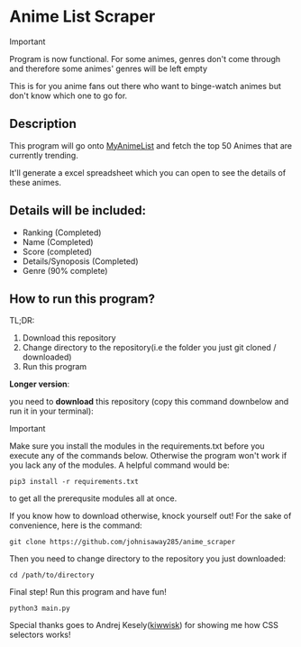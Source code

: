 # Anime List Scraper
> [!IMPORTANT]
> Program is now functional. For some animes, genres don't come through and therefore some animes' genres will be left empty

This is for you anime fans out there who want to binge-watch animes but don't know which one to go for.

## Description
This program will go onto [MyAnimeList](https://myanimelist.net/topanime.php) and fetch the top 50 Animes that are currently trending.

It'll generate a excel spreadsheet which you can open to see the details of these animes.

## Details will be included:
- Ranking (Completed)
- Name (Completed)
- Score (completed)
- Details/Synoposis (Completed)
- Genre (90% complete)


## How to run this program?
 TL;DR:
 1. Download this repository
 2. Change directory to the repository(i.e the folder you just git cloned / downloaded)
 3. Run this program

 **Longer version**:
 
 you need to **download** this repository (copy this command downbelow and run it in your terminal):
> [!IMPORTANT]
> Make sure you install the modules in the requirements.txt before you execute any of the commands below. Otherwise the program won't work if you lack any of the modules.
> A helpful command would be:
```
pip3 install -r requirements.txt
```
to get all the prerequsite modules all at once.

If you know how to download otherwise, knock yourself out! For the sake of convenience, here is the command:
```
git clone https://github.com/johnisaway285/anime_scraper
```

Then you need to change directory to the repository you just downloaded:
```
cd /path/to/directory
```

Final step! Run this program and have fun!
```
python3 main.py
```

Special thanks goes to Andrej Kesely([kiwwisk](https://github.com/kiwwisk)) for showing me how CSS selectors works!